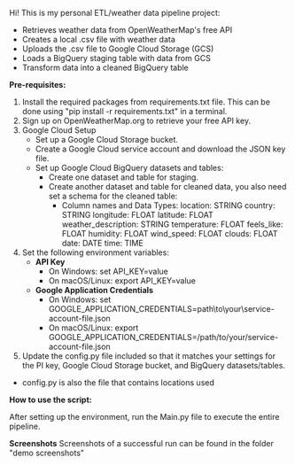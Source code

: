 Hi!
This is my personal ETL/weather data pipeline project:
- Retrieves weather data from OpenWeatherMap's free API
- Creates a local .csv file with weather data
- Uploads the .csv file to Google Cloud Storage (GCS)
- Loads a BigQuery staging table with data from GCS
- Transform data into a cleaned BigQuery table

**Pre-requisites:**
1. Install the required packages from requirements.txt file. 
This can be done using "pip install -r requirements.txt" in a terminal.
2. Sign up on OpenWeatherMap.org to retrieve your free API key.
3. Google Cloud Setup
   - Set up a Google Cloud Storage bucket.
   - Create a Google Cloud service account and download the JSON key file.
   - Set up Google Cloud BigQuery datasets and tables:
     - Create one dataset and table for staging.
     - Create another dataset and table for cleaned data, you also need set a schema for the cleaned table:
       - Column names and Data Types:
        location: STRING
        country: STRING
        longitude: FLOAT
        latitude: FLOAT
        weather_description: STRING
        temperature: FLOAT
        feels_like: FLOAT
        humidity: FLOAT
        wind_speed: FLOAT
        clouds: FLOAT
        date: DATE
        time: TIME
4. Set the following environment variables:
   - **API Key**
     - On Windows: set API_KEY=value
     - On macOS/Linux: export API_KEY=value
   - **Google Application Credentials**
     - On Windows: set GOOGLE_APPLICATION_CREDENTIALS=path\to\your\service-account-file.json
     - On macOS/Linux: export GOOGLE_APPLICATION_CREDENTIALS=/path/to/your/service-account-file.json
5. Update the config.py file included so that it matches your settings for the PI key, Google Cloud Storage bucket, and BigQuery datasets/tables.
- config.py is also the file that contains locations used

**How to use the script:**

After setting up the environment, run the Main.py file to execute the entire pipeline.

**Screenshots**
Screenshots of a successful run can be found in the folder "demo screenshots"